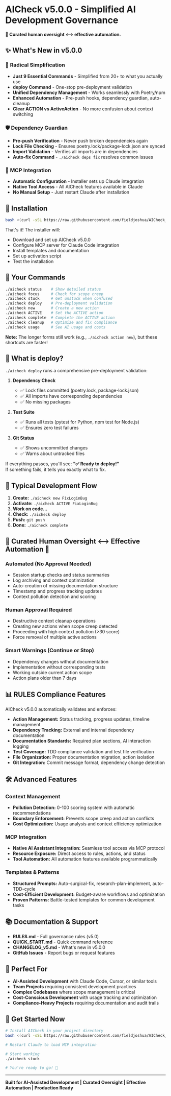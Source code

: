 # AICheck v5.0.0 - Simplified AI Development Governance

**🚀 Curated human oversight ⟷ effective automation.**

## ✨ What's New in v5.0.0

### 🎯 **Radical Simplification**
- **Just 9 Essential Commands** - Simplified from 20+ to what you actually use
- **deploy Command** - One-stop pre-deployment validation
- **Unified Dependency Management** - Works seamlessly with Poetry/npm
- **Enhanced Automation** - Pre-push hooks, dependency guardian, auto-cleanup
- **Clear ACTION vs ActiveAction** - No more confusion about context switching

### 🛡️ **Dependency Guardian**
- **Pre-push Verification** - Never push broken dependencies again
- **Lock File Checking** - Ensures poetry.lock/package-lock.json are synced
- **Import Validation** - Verifies all imports are in dependencies
- **Auto-fix Command** - `./aicheck deps fix` resolves common issues

### 🔌 **MCP Integration**
- **Automatic Configuration** - Installer sets up Claude integration
- **Native Tool Access** - All AICheck features available in Claude
- **No Manual Setup** - Just restart Claude after installation

## 🚀 Installation

```bash
bash <(curl -sSL https://raw.githubusercontent.com/fieldjoshua/AICheck_MCP/main/install.sh)
```

That's it! The installer will:
- Download and set up AICheck v5.0.0
- Configure MCP server for Claude Code integration
- Install templates and documentation
- Set up activation script
- Test the installation

## 🎯 **Your Commands**

```bash
./aicheck status    # Show detailed status
./aicheck focus     # Check for scope creep  
./aicheck stuck     # Get unstuck when confused
./aicheck deploy    # Pre-deployment validation
./aicheck new       # Create a new action
./aicheck ACTIVE    # Set the ACTIVE action
./aicheck complete  # Complete the ACTIVE action
./aicheck cleanup   # Optimize and fix compliance
./aicheck usage     # See AI usage and costs
```

**Note:** The longer forms still work (e.g., `./aicheck action new`), but these shortcuts are faster!

## 🚀 **What is deploy?**

`./aicheck deploy` runs a comprehensive pre-deployment validation:

1. **Dependency Check**
   - ✅ Lock files committed (poetry.lock, package-lock.json)
   - ✅ All imports have corresponding dependencies
   - ✅ No missing packages

2. **Test Suite**
   - ✅ Runs all tests (pytest for Python, npm test for Node.js)
   - ✅ Ensures zero test failures

3. **Git Status**
   - ✅ Shows uncommitted changes
   - ✅ Warns about untracked files

If everything passes, you'll see: **"✅ Ready to deploy!"**  
If something fails, it tells you exactly what to fix.

## 🔄 **Typical Development Flow**

1. **Create:** `./aicheck new FixLoginBug`
2. **Activate:** `./aicheck ACTIVE FixLoginBug`
3. **Work on code...**
4. **Check:** `./aicheck deploy`
5. **Push:** `git push`
6. **Done:** `./aicheck complete`

## 👤 **Curated Human Oversight ⟷ Effective Automation** 🤖

### **Automated (No Approval Needed)**
- Session startup checks and status summaries
- Log archiving and context optimization  
- Auto-creation of missing documentation structure
- Timestamp and progress tracking updates
- Context pollution detection and scoring

### **Human Approval Required**
- Destructive context cleanup operations
- Creating new actions when scope creep detected
- Proceeding with high context pollution (>30 score)
- Force removal of multiple active actions

### **Smart Warnings (Continue or Stop)**
- Dependency changes without documentation
- Implementation without corresponding tests
- Working outside current action scope
- Action plans older than 7 days

## 📊 **RULES Compliance Features**

AICheck v5.0.0 automatically validates and enforces:

- **Action Management:** Status tracking, progress updates, timeline management
- **Dependency Tracking:** External and internal dependency documentation  
- **Documentation Standards:** Required plan sections, AI interaction logging
- **Test Coverage:** TDD compliance validation and test file verification
- **File Organization:** Proper documentation migration, action isolation
- **Git Integration:** Commit message format, dependency change detection

## 🛠 **Advanced Features**

### **Context Management**
- **Pollution Detection:** 0-100 scoring system with automatic recommendations
- **Boundary Enforcement:** Prevents scope creep and action conflicts
- **Cost Optimization:** Usage analysis and context efficiency optimization

### **MCP Integration**  
- **Native AI Assistant Integration:** Seamless tool access via MCP protocol
- **Resource Exposure:** Direct access to rules, actions, and status
- **Tool Automation:** All automation features available programmatically

### **Templates & Patterns**
- **Structured Prompts:** Auto-surgical-fix, research-plan-implement, auto-TDD-cycle
- **Cost-Efficient Development:** Budget-aware workflows and optimization
- **Proven Patterns:** Battle-tested templates for common development tasks

## 📚 **Documentation & Support**

- **RULES.md** - Full governance rules (v5.0)
- **QUICK_START.md** - Quick command reference
- **CHANGELOG_v5.md** - What's new in v5.0.0
- **GitHub Issues** - Report bugs or request features

## 🎯 **Perfect For**

- **AI-Assisted Development** with Claude Code, Cursor, or similar tools
- **Team Projects** requiring consistent development practices  
- **Complex Codebases** where scope management is critical
- **Cost-Conscious Development** with usage tracking and optimization
- **Compliance-Heavy Projects** requiring documentation and audit trails

## 🚀 **Get Started Now**

```bash
# Install AICheck in your project directory
bash <(curl -sSL https://raw.githubusercontent.com/fieldjoshua/AICheck_MCP/main/install.sh)

# Restart Claude to load MCP integration

# Start working
./aicheck stuck

# You're ready to go! 🎉
```

---

**Built for AI-Assisted Development | Curated Oversight | Effective Automation | Production Ready**